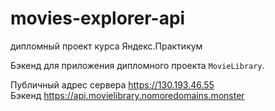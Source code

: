 # movies-explorer-api
дипломный проект курса Яндекс.Практикум

Бэкенд для приложения дипломного проекта `MovieLibrary`.

Публичный адрес сервера https://130.193.46.55  
Бэкенд https://api.movielibrary.nomoredomains.monster
